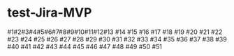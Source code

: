 # test-Jira-MVP

#1#2#3#4#5#6#7#8#9#10#11#12#13
#14
#15
#16
#17
#18
#19
#20
#21
#22
#23
#24
#25
#26
#27
#28
#29
#30
#31
#32
#33
#34
#35
#36
#37
#38
#39
#40
#41
#42
#43
#44
#45
#46
#47
#48
#49
#50
#51
